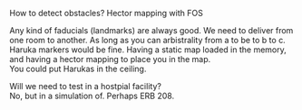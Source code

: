 How to detect obstacles?
Hector mapping with FOS


Any kind of faducials (landmarks) are always good. We need to deliver from one room to another. As long as you can arbistrality from a to be to b to c. Haruka markers would be fine. Having a static map loaded in the memory, and having a hector mapping to place you in the map.  
You could put Harukas in the ceiling.


Will we need to test in a hostpial facility?  
No, but in a simulation of. Perhaps ERB 208.
